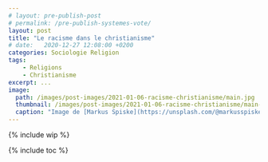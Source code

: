 ```yaml
---
# layout: pre-publish-post
# permalink: /pre-publish-systemes-vote/
layout: post
title: "Le racisme dans le christianisme"
# date:   2020-12-27 12:08:00 +0200
categories: Sociologie Religion
tags:
    - Religions
    - Christianisme
excerpt: ...
image:
  path: /images/post-images/2021-01-06-racisme-christianisme/main.jpg
  thumbnail: /images/post-images/2021-01-06-racisme-christianisme/main-thumb-flat.jpg
  caption: "Image de [Markus Spiske](https://unsplash.com/@markusspiske)"
---
```


{% include wip %}

{% include toc %}

<!--
- https://www.bbc.com/news/world-us-canada-49571207
- https://core.ac.uk/download/pdf/288028807.pdf
- https://www.npr.org/2020/07/01/883115867/white-supremacist-ideas-have-historical-roots-in-u-s-christianity
- https://www.washingtonpost.com/news/made-by-history/wp/2017/12/05/discriminating-in-the-name-of-religion-segregationists-and-slaveholders-did-it-too/
- https://www.jstor.org/stable/27556402?seq=1
- https://www.christianitytoday.com/ct/topics/s/segregation/
- https://www.christianitytoday.com/ct/topics/r/racism/
- https://time.com/5171819/christianity-slavery-book-excerpt/
- https://en.wikipedia.org/wiki/Christian_views_on_slavery
- https://www.washingtonpost.com/local/the-bible-was-used-to-justify-slavery-then-africans-made-it-their-path-to-freedom/2019/04/29/34699e8e-6512-11e9-82ba-fcfeff232e8f_story.html
- https://www.christianitytoday.com/history/issues/issue-33/why-christians-supported-slavery.html
- https://www.ministrymagazine.org/archive/1967/08/biblical-myths-for-racial-segregation
- https://www.huffpost.com/entry/the-biblical-roots-of-racism_b_7649390
- https://www.christianitytoday.com/news/2011/june/opposition-to-interracial-marriage-lingers-among.html
- https://www.nbcnews.com/think/opinion/racism-among-white-christians-higher-among-nonreligious-s-no-coincidence-ncna1235045
- https://www.newyorker.com/books/under-review/american-christianitys-white-supremacy-problem
- https://religiondispatches.org/are-churches-making-americans-more-racist/
- https://religiondispatches.org/the-left-behind-why-are-white-american-christians-so-racist/
- https://www.nytimes.com/2020/08/18/books/review/white-too-long-robert-p-jones.html
- https://www.theatlantic.com/ideas/archive/2020/07/white-christian-america-needs-moral-awakening/614641/
- https://www.washingtonpost.com/opinions/2020/08/03/how-white-supremacy-infected-christianity-republican-party/
- https://thehumanist.com/magazine/september-october-2020/features/racist-too-long-measuring-white-christianity-2/
- https://christiansforsocialaction.org/resource/christian-complicity-racism/
-
 -->
